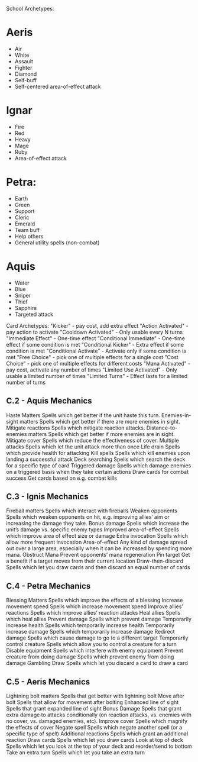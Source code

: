 School Archetypes:
# Aeris
  - Air
  - White
  - Assault
  - Fighter
  - Diamond
  - Self-buff
  - Self-centered area-of-effect attack
# Ignar
  - Fire
  - Red
  - Heavy
  - Mage
  - Ruby
  - Area-of-effect attack
# Petra:
  - Earth
  - Green
  - Support
  - Cleric
  - Emerald
  - Team buff
  - Help others
  - General utility spells (non-combat)
# Aquis
  - Water
  - Blue
  - Sniper
  - Thief
  - Sapphire
  - Targeted attack

Card Archetypes:
"Kicker" - pay cost, add extra effect
"Action Activated" - pay action to activate
"Cooldown Activated" - Only usable every N turns
"Immediate Effect" - One-time effect
"Conditional Immediate" - One-time effect if some condition is met
"Conditional Kicker" - Extra effect if some condition is met
"Conditional Activate" - Activate only if some condition is met
"Free Choice" - pick one of multiple effects for a single cost
"Cost Choice" - pick one of multiple effects for different costs
"Mana Activated" - pay cost, activate any number of times
"Limited Use Activated" - Only usable a limited number of times
"Limited Turns" - Effect lasts for a limited number of turns

## C.2 - Aquis Mechanics

Haste Matters
  Spells which get better if the unit haste this turn.
Enemies-in-sight matters
  Spells which get better if there are more enemies in sight.
Mitigate reactions
  Spells which mitigate reaction attacks.
Distance-to-enemies matters
  Spells which get better if more enemies are in sight.
Mitigate cover
  Spells which reduce the effectiveness of cover.
Multiple attacks
  Spells which let the unit attack more than once
Life drain
  Spells which provide health for attacking
Kill spells
  Spells which kill enemies upon landing a successful attack
Deck searching
  Spells which search the deck for a specific type of card
Triggered damage
  Spells which damage enemies on a triggered basis when they take certain actions
Draw cards for combat success
  Get cards based on e.g. combat kills

## C.3 - Ignis Mechanics

Fireball matters
  Spells which interact with fireballs
Weaken opponents
  Spells which weaken opponents on hit, e.g. improving allies’ aim or increasing the damage they take.
Bonus damage
  Spells which increase the unit’s damage vs. specific enemy types
Improved area-of-effect
  Spells which improve area of effect size or damage
Extra invocation
  Spells which allow more frequent invocation
Area-of-effect
  Any kind of damage spread out over a large area, especially when it can be increased by spending more mana.
Obstruct Mana
  Prevent opponents’ mana regeneration
Pin target
  Get a benefit if a target moves from their current location
Draw-then-discard
  Spells which let you draw cards and then discard an equal number of cards


## C.4 - Petra Mechanics

Blessing Matters
  Spells which improve the effects of a blessing
Increase movement speed
  Spells which increase movement speed
Improve allies’ reactions
  Spells which improve allies’ reaction attacks
Heal allies
  Spells which heal allies
Prevent damage
  Spells which prevent damage
Temporarily increase health
  Spells which temporarily increase health
Temporarily increase damage
  Spells which temporarily increase damage
Redirect damage
  Spells which cause damage to go to a different target
Temporarily control creature
  Spells which allow you to control a creature for a turn
Disable equipment
  Spells which interfere with enemy equipment
Prevent creature from doing damage
  Spells which prevent enemy from doing damage
Gambling Draw
  Spells which let you discard a card to draw a card


## C.5 - Aeris Mechanics

Lightning bolt matters
  Spells that get better with lightning bolt
Move after bolt
  Spells that allow for movement after bolting
Enhanced line of sight
  Spells that grant expanded line of sight
Bonus Damage
  Spells that grant extra damage to attacks conditionally (on reaction attacks, vs. enemies with no cover, vs. damaged enemies, etc).
Improve cover
  Spells which magnify the effects of cover
Negate spell
  Spells which negate another spell (or a specific type of spell)
Additional reactions
  Spells which grant an additional reaction
Draw cards
  Spells which let you draw cards
Look at top of deck
  Spells which let you look at the top of your deck and reorder/send to bottom
Take an extra turn
  Spells which let you take an extra turn

